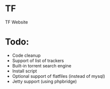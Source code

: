 # TF
TF Website

# Todo:
* Code cleanup
* Support of list of trackers
* Built-in torrent search engine
* Install script
* Optional support of flatfiles (instead of mysql)
* Jetty support (using phpbridge)
